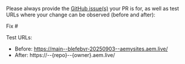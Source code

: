 Please always provide the [GitHub issue(s)](../issues) your PR is for, as well as test URLs where your change can be observed (before and after):

Fix #<gh-issue-id>

Test URLs:
- Before: https://main--blefebvr-20250903--aemysites.aem.live/
- After: https://<branch>--{repo}--{owner}.aem.live/
